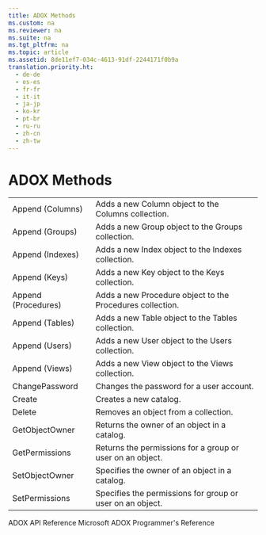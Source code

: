 ```yaml
---
title: ADOX Methods
ms.custom: na
ms.reviewer: na
ms.suite: na
ms.tgt_pltfrm: na
ms.topic: article
ms.assetid: 8de11ef7-034c-4613-91df-2244171f0b9a
translation.priority.ht: 
  - de-de
  - es-es
  - fr-fr
  - it-it
  - ja-jp
  - ko-kr
  - pt-br
  - ru-ru
  - zh-cn
  - zh-tw
---
```

# ADOX Methods
<?xml version="1.0" encoding="utf-8"?>
<developerOrientationDocument xmlns="http://ddue.schemas.microsoft.com/authoring/2003/5" xmlns:xlink="http://www.w3.org/1999/xlink" xmlns:xsi="http://www.w3.org/2001/XMLSchema-instance" xsi:schemaLocation="http://ddue.schemas.microsoft.com/authoring/2003/5 http://dduestorage.blob.core.windows.net/ddueschema/developer.xsd">
  <introduction>
    <table xmlns:caps="http://schemas.microsoft.com/build/caps/2013/11">
      <tbody>
        <tr>
          <TD>
            <para>             <legacyLink xlink:href="7a46d23c-efef-4ec7-815d-cd3ac86787dd">Append (Columns)</legacyLink>           </para>
          </TD>
          <TD>
            <para>Adds a new <legacyBold>Column</legacyBold> object to the <legacyBold>Columns</legacyBold> collection.</para>
          </TD>
        </tr>
        <tr>
          <TD>
            <para>             <legacyLink xlink:href="56b94fc6-7ef0-4e4a-82a3-033b94c46036">Append (Groups)</legacyLink>           </para>
          </TD>
          <TD>
            <para>Adds a new <legacyBold>Group</legacyBold> object to the <legacyBold>Groups</legacyBold> collection.</para>
          </TD>
        </tr>
        <tr>
          <TD>
            <para>             <legacyLink xlink:href="6695769f-275b-4b70-81bd-1a5f7d74926c">Append (Indexes)</legacyLink>           </para>
          </TD>
          <TD>
            <para>Adds a new <legacyBold>Index</legacyBold> object to the <legacyBold>Indexes</legacyBold> collection.</para>
          </TD>
        </tr>
        <tr>
          <TD>
            <para>             <legacyLink xlink:href="215a5391-f422-42ec-99ea-4e6fbb5d3d64">Append (Keys)</legacyLink>           </para>
          </TD>
          <TD>
            <para>Adds a new <legacyBold>Key</legacyBold> object to the <legacyBold>Keys</legacyBold> collection.</para>
          </TD>
        </tr>
        <tr>
          <TD>
            <para>             <legacyLink xlink:href="38e3492c-c1e1-42e3-a71a-befdc90204db">Append (Procedures)</legacyLink>           </para>
          </TD>
          <TD>
            <para>Adds a new <legacyBold>Procedure</legacyBold> object to the <legacyBold>Procedures</legacyBold> collection.</para>
          </TD>
        </tr>
        <tr>
          <TD>
            <para>             <legacyLink xlink:href="a362ed51-314c-4783-9598-538dbf755f3d">Append (Tables)</legacyLink>           </para>
          </TD>
          <TD>
            <para>Adds a new <legacyBold>Table</legacyBold> object to the <legacyBold>Tables</legacyBold> collection.</para>
          </TD>
        </tr>
        <tr>
          <TD>
            <para>             <legacyLink xlink:href="b80bc5d5-78ca-4f75-956b-2ac658029cc7">Append (Users)</legacyLink>           </para>
          </TD>
          <TD>
            <para>Adds a new <legacyBold>User</legacyBold> object to the <legacyBold>Users</legacyBold> collection.</para>
          </TD>
        </tr>
        <tr>
          <TD>
            <para>             <legacyLink xlink:href="6070fd58-3237-4c77-a966-5b39ce5d57e4">Append (Views)</legacyLink>           </para>
          </TD>
          <TD>
            <para>Adds a new <legacyBold>View</legacyBold> object to the <legacyBold>Views</legacyBold> collection.</para>
          </TD>
        </tr>
        <tr>
          <TD>
            <para>             <legacyLink xlink:href="d187fbc6-5fac-4abb-803d-bf344dcf0302">ChangePassword</legacyLink>           </para>
          </TD>
          <TD>
            <para>Changes the password for a user account.</para>
          </TD>
        </tr>
        <tr>
          <TD>
            <para>             <legacyLink xlink:href="64f5c21c-b581-42d8-bdc7-c4f1bebaf105">Create</legacyLink>           </para>
          </TD>
          <TD>
            <para>Creates a new catalog.</para>
          </TD>
        </tr>
        <tr>
          <TD>
            <para>             <legacyLink xlink:href="e6b6e3a4-8952-4d79-81f4-51019c338374">Delete</legacyLink>           </para>
          </TD>
          <TD>
            <para>Removes an object from a collection.</para>
          </TD>
        </tr>
        <tr>
          <TD>
            <para>             <legacyLink xlink:href="8965adf0-9075-4125-8142-73eb700029c3">GetObjectOwner</legacyLink>           </para>
          </TD>
          <TD>
            <para>Returns the owner of an object in a catalog.</para>
          </TD>
        </tr>
        <tr>
          <TD>
            <para>             <legacyLink xlink:href="df201c1f-c76a-465d-98f0-83b7fc36e6e3">GetPermissions</legacyLink>           </para>
          </TD>
          <TD>
            <para>Returns the permissions for a group or user on an object.</para>
          </TD>
        </tr>
        <tr>
          <TD>
            <para>             <legacyLink xlink:href="e5170a37-9d6e-43db-bfb6-9b6631fa3048">SetObjectOwner</legacyLink>           </para>
          </TD>
          <TD>
            <para>Specifies the owner of an object in a catalog.</para>
          </TD>
        </tr>
        <tr>
          <TD>
            <para>             <legacyLink xlink:href="b7f925d7-b05c-4376-bb49-f8d2c17b8b24">SetPermissions</legacyLink>           </para>
          </TD>
          <TD>
            <para>Specifies the permissions for group or user on an object.</para>
          </TD>
        </tr>
      </tbody>
    </table>
  </introduction>
  <relatedTopics>
<link xlink:href="ef700465-2e97-46e8-8213-2d662501e540">ADOX API Reference</link>
<link xlink:href="c6579b5b-a93e-48c5-8847-743fc4590cd2">Microsoft ADOX Programmer's Reference</link>
</relatedTopics>
</developerOrientationDocument>